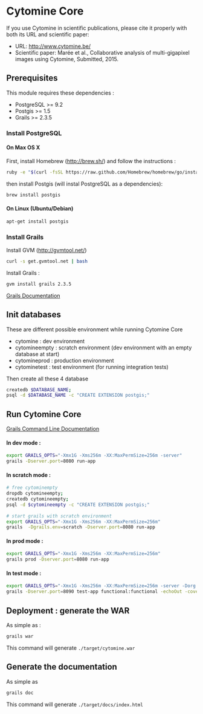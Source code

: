 # Cytomine Core


If you use Cytomine in scientific publications, please cite it properly with both its URL and scientific paper:
- URL: http://www.cytomine.be/
- Scientific paper:
Marée et al., Collaborative analysis of multi-gigapixel images using Cytomine, Submitted, 2015.



## Prerequisites

This module requires these dependencies :
* PostgreSQL >= 9.2
* Postgis >= 1.5
* Grails >= 2.3.5

### Install PostgreSQL

#### On Max OS X

First, install Homebrew (http://brew.sh/) and follow the instructions : 
 ```bash
ruby -e "$(curl -fsSL https://raw.github.com/Homebrew/homebrew/go/install)"
 ```
then install Postgis (will instal PostgreSQL as a dependencies):
 ```bash
brew install postgis 
 ```
	
#### On Linux (Ubuntu/Debian)

 ```bash
apt-get install postgis
 ```

### Install Grails

Install GVM (http://gvmtool.net/)
 ```bash
curl -s get.gvmtool.net | bash
 ```
 Install Grails :
 ```bash
gvm install grails 2.3.5
 ```
[Grails Documentation](http://grails.org/doc/2.3.x/guide/)

## Init databases 

These are different possible environment while running Cytomine Core 
* cytomine : dev environment
* cytomineempty : scratch environment (dev environment with an empty database at start)
* cytomineprod : production environment
* cytominetest : test environment (for running integration tests)

Then create all these 4 database
 ```bash
 createdb $DATABASE_NAME;
 psql -d $DATABASE_NAME -c "CREATE EXTENSION postgis;"
  ```

## Run Cytomine Core

[Grails Command Line Documentation](http://grails.org/doc/2.3.x/guide/commandLine.html)

#### In dev mode :
```bash
export GRAILS_OPTS="-Xmx1G -Xms256m -XX:MaxPermSize=256m -server"
grails -Dserver.port=8080 run-app
```

####  In scratch mode :
```bash
# free cytominempty
dropdb cytomineempty;
createdb cytomineempty;
psql -d $cytomineempty -c "CREATE EXTENSION postgis;"
 
# start grails with scratch environment
export GRAILS_OPTS="-Xmx1G -Xms256m -XX:MaxPermSize=256m"
grails  -Dgrails.env=scratch -Dserver.port=8080 run-app
```

####  In prod mode :
```bash
export GRAILS_OPTS="-Xmx1G -Xms256m -XX:MaxPermSize=256m"
grails prod -Dserver.port=8080 run-app
```

####  In test mode :
```bash
export GRAILS_OPTS="-Xmx1G -Xms256m -XX:MaxPermSize=256m -server -Dorg.apache.commons.logging.Log=org.apache.commons.logging.impl.SimpleLog -Dorg.apache.commons.logging.simplelog.showdatetime=true -Dorg.apache.commons.logging.simplelog.log.org.apache.http=DEBUG"
grails -Dserver.port=8090 test-app functional:functional -echoOut -coverage
```

## Deployment : generate the WAR

As simple as :
```bash
grails war
```

This command will generate `./target/cytomine.war`

## Generate the documentation

As simple as 
```bash
grails doc
```

This command will generate `./target/docs/index.html`

